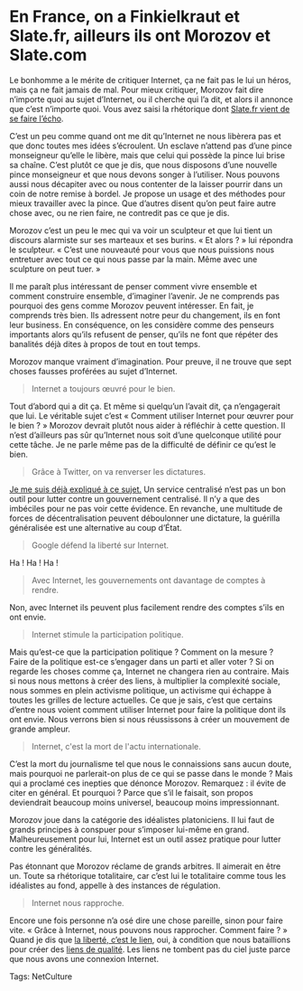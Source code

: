 # En France, on a Finkielkraut et Slate.fr, ailleurs ils ont Morozov et Slate.com

Le bonhomme a le mérite de critiquer Internet, ça ne fait pas le lui un héros, mais ça ne fait jamais de mal. Pour mieux critiquer, Morozov fait dire n’importe quoi au sujet d’Internet, ou il cherche qui l’a dit, et alors il annonce que c’est n’importe quoi. Vous avez saisi la rhétorique dont [Slate.fr vient de se faire l’écho](http://www.slate.fr/story/21353/internet-vrai-faux).<span id="more-16688"></span>

C’est un peu comme quand ont me dit qu’Internet ne nous libèrera pas et que donc toutes mes idées s’écroulent. Un esclave n’attend pas d’une pince monseigneur qu’elle le libère, mais que celui qui possède la pince lui brise sa chaîne. C’est plutôt ce que je dis, que nous disposons d’une nouvelle pince monseigneur et que nous devons songer à l’utiliser. Nous pouvons aussi nous décapiter avec ou nous contenter de la laisser pourrir dans un coin de notre remise à bordel. Je propose un usage et des méthodes pour mieux travailler avec la pince. Que d’autres disent qu’on peut faire autre chose avec, ou ne rien faire, ne contredit pas ce que je dis.

Morozov c’est un peu le mec qui va voir un sculpteur et que lui tient un discours alarmiste sur ses marteaux et ses burins. « Et alors ? » lui répondra le sculpteur. « C’est une nouveauté pour vous que nous puissions nous entretuer avec tout ce qui nous passe par la main. Même avec une sculpture on peut tuer. »

Il me paraît plus intéressant de penser comment vivre ensemble et comment construire ensemble, d’imaginer l’avenir. Je ne comprends pas pourquoi des gens comme Morozov peuvent intéresser. En fait, je comprends très bien. Ils adressent notre peur du changement, ils en font leur business. En conséquence, on les considère comme des penseurs importants alors qu’ils refusent de penser, qu’ils ne font que répéter des banalités déjà dites à propos de tout en tout temps.

Morozov manque vraiment d’imagination. Pour preuve, il ne trouve que sept choses fausses proférées au sujet d’Internet.

> Internet a toujours œuvré pour le bien.

Tout d’abord qui a dit ça. Et même si quelqu’un l’avait dit, ça n’engagerait que lui. Le véritable sujet c’est « Comment utiliser Internet pour œuvrer pour le bien ? » Morozov devrait plutôt nous aider à réfléchir à cette question. Il n’est d’ailleurs pas sûr qu’Internet nous soit d’une quelconque utilité pour cette tâche. Je ne parle même pas de la difficulté de définir ce qu’est le bien.

> Grâce à Twitter, on va renverser les dictatures.

[Je me suis déjà expliqué à ce sujet.](http://blog.tcrouzet.com/2010/03/02/internet-imbecile/) Un service centralisé n’est pas un bon outil pour lutter contre un gouvernement centralisé. Il n’y a que des imbéciles pour ne pas voir cette évidence. En revanche, une multitude de forces de décentralisation peuvent déboulonner une dictature, la guérilla généralisée est une alternative au coup d’État.

> Google défend la liberté sur Internet.

Ha ! Ha ! Ha !

> Avec Internet, les gouvernements ont davantage de comptes à rendre.

Non, avec Internet ils peuvent plus facilement rendre des comptes s’ils en ont envie.

> Internet stimule la participation politique.

Mais qu’est-ce que la participation politique ? Comment on la mesure ? Faire de la politique est-ce s’engager dans un parti et aller voter ? Si on regarde les choses comme ça, Internet ne changera rien au contraire. Mais si nous nous mettons à créer des liens, à multiplier la complexité sociale, nous sommes en plein activisme politique, un activisme qui échappe à toutes les grilles de lecture actuelles. Ce que je sais, c’est que certains d’entre nous voient comment utiliser Internet pour faire la politique dont ils ont envie. Nous verrons bien si nous réussissons à créer un mouvement de grande ampleur.

> Internet, c'est la mort de l'actu internationale.

C’est la mort du journalisme tel que nous le connaissions sans aucun doute, mais pourquoi ne parlerait-on plus de ce qui se passe dans le monde ? Mais qui a proclamé ces inepties que dénonce Morozov. Remarquez : il évite de citer en général. Et pourquoi ? Parce que s’il le faisait, son propos deviendrait beaucoup moins universel, beaucoup moins impressionnant.

Morozov joue dans la catégorie des idéalistes platoniciens. Il lui faut de grands principes à conspuer pour s’imposer lui-même en grand. Malheureusement pour lui, Internet est un outil assez pratique pour lutter contre les généralités.

Pas étonnant que Morozov réclame de grands arbitres. Il aimerait en être un. Toute sa rhétorique totalitaire, car c’est lui le totalitaire comme tous les idéalistes au fond, appelle à des instances de régulation.

> Internet nous rapproche.

Encore une fois personne n’a osé dire une chose pareille, sinon pour faire vite. « Grâce à Internet, nous pouvons nous rapprocher. Comment faire ? » Quand je dis que [la liberté, c’est le lien](http://blog.tcrouzet.com/2010/05/08/la-liberte-le-lien/), oui, à condition que nous bataillions pour créer des [liens de qualité](http://blog.tcrouzet.com/2010/05/13/qualite-des-liens/). Les liens ne tombent pas du ciel juste parce que nous avons une connexion Internet.

Tags: NetCulture
